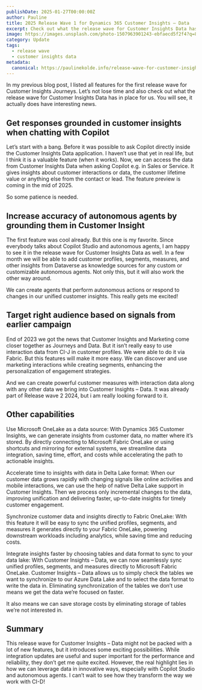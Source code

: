 ```yaml
---
publishDate: 2025-01-27T00:00:00Z
author: Pauline
title: 2025 Release Wave 1 for Dynamics 365 Customer Insights – Data
excerpt: Check out what the release wave for Customer Insights Data has in place for us. You will see, it actually does have interesting news.
image: https://images.unsplash.com/photo-1507963901243-ebfaecd5f2f4?q=80&w=1204&auto=format&fit=crop&ixlib=rb-4.1.0&ixid=M3wxMjA3fDB8MHxwaG90by1wYWdlfHx8fGVufDB8fHx8fA%3D%3D
category: Update
tags:
  - release wave
  - customer insights data
metadata:
  canonical: https://paulinekolde.info/release-wave-for-customer-insights-data/
---
```


In my previous blog post, I listed all features for the first release wave for Customer Insights Journeys. Let’s not lose time and also check out what the release wave for Customer Insights Data has in place for us. You will see, it actually does have interesting news.

## Get responses grounded in customer insights when chatting with Copilot

Let’s start with a bang. Before it was possible to ask Copilot directly inside the Customer Insights Data application. I haven’t use that yet in real life, but I think it is a valuable feature (when it works). Now, we can access the data from Customer Insights Data when asking Copilot e.g. in Sales or Service. It gives insights about customer interactions or data, the customer lifetime value or anything else from the contact or lead. The feature preview is coming in the mid of 2025.

So some patience is needed.

## Increase accuracy of autonomous agents by grounding them in Customer Insight

The first feature was cool already. But this one is my favorite. Since everybody talks about Copilot Studio and autonomous agents, I am happy to see it in the release wave for Customer Insights Data as well. In a few month we will be able to add customer profiles, segments, measures, and other insights from Dataverse as knowledge sources for any custom or customizable autonomous agents. Not only this, but it will also work the other way around.

We can create agents that  perform autonomous actions or respond to changes in our unified customer insights. This really gets me excited!

## Target right audience based on signals from earlier campaign

End of 2023 we got the news that Customer Insights and Marketing come closer together as Journeys and Data. But it isn’t really easy to use interaction data from CI-J in customer profiles. We were able to do it via Fabric. But this features will make it more easy. We can discover and use marketing interactions while creating segments, enhancing the personalization of engagement strategies.

And we can create powerful customer measures with interaction data along with any other data we bring into Customer Insights – Data. It was already part of Release wave 2 2024, but i am really looking forward to it.

## Other capabilities

Use Microsoft OneLake as a data source: With Dynamics 365 Customer Insights, we can generate insights from customer data, no matter where it’s stored. By directly connecting to Microsoft Fabric OneLake or using shortcuts and mirroring for external systems, we streamline data integration, saving time, effort, and costs while accelerating the path to actionable insights.

Accelerate time to insights with data in Delta Lake format: When our customer data grows rapidly with changing signals like online activities and mobile interactions, we can use the help of native Delta Lake support in Customer Insights. Then we process only incremental changes to the data, improving unification and delivering faster, up-to-date insights for timely customer engagement.

Synchronize customer data and insights directly to Fabric OneLake: With this feature it will be easy to sync the unified profiles, segments, and measures it generates directly to your Fabric OneLake, powering downstream workloads including analytics, while saving time and reducing costs.

Integrate insights faster by choosing tables and data format to sync to your data lake: With Customer Insights – Data, we can now seamlessly sync unified profiles, segments, and measures directly to Microsoft Fabric OneLake. Customer Insights – Data allows us to simply check the tables we want to synchronize to our Azure Data Lake and to select the data format to write the data in. Eliminating synchronization of the tables we don’t use means we get the data we’re focused on faster.

It also means we can save storage costs by eliminating storage of tables we’re not interested in.
## Summary

This release wave for Customer Insights – Data might not be packed with a lot of new features, but it introduces some exciting possibilities. While integration updates are useful and super important for the performance and reliability, they don’t get me quite excited. However, the real highlight lies in how we can leverage data in innovative ways, especially with Copilot Studio and autonomous agents. I can’t wait to see how they transform the way we work with CI-D!  


